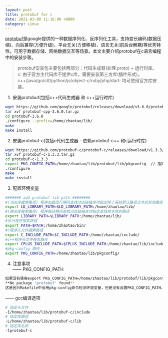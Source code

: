 ```yaml
---
layout: post
title: protobuf for c
date: 2021-03-08 11:16:00 +0800
category: Linux
---
```

[protobuf](https://github.com/protocolbuffers/protobuf)是google提供的一种数据序列化、反序列化工具，支持变长编码(数据压缩)、向后兼容(方便升级)、平台无关(方便移植)、语言无关(前后台解耦)等优秀特性。可用于数据存储、网络数据交互等场景。本文主要介绍protobuf在c语言编程中的安装步骤。<br/>
> protobuf安装包主要包括两部分：代码生成器(处理.proto) + 运行时库。<br/>
> c: 由于官方主代码库不提供c库，需要安装第三方库(插件形式)。<br/>
> c++/java/go/c#/python/js/object-c/ruby/php/dart: 均可使用官方库安装。

1. 安装protobuf(包括c++代码生成器 和 c++运行时库)
```bash
wget https://github.com/google/protobuf/releases/download/v3.6.0/protobuf-cpp-3.6.0.tar.gz
tar xvf protobuf-cpp-3.6.0.tar.gz
cd protobuf-3.6.0
./configure --prefix=/home/zhaotao/lib/   
make                                                                     
make install
```
2. 安装protobuf-c(包括c代码生成器 - 依赖protobuf-c++ 和c运行时库)
```bash
wget https://github.com/protobuf-c/protobuf-c/releases/download/v1.3.3/protobuf-c-1.3.3.tar.gz
tar xvf protobuf-c-1.3.3.tar.gz
cd protobuf-c-1.3.3
export PKG_CONFIG_PATH=/home/zhaotao/lib/protobuf/lib/pkgconfig  // 指定protobuf.pc文件所在
./configure
make
make install
```
3. 配置环境变量
```bash
####### add protobuf lib path ########
#(动态库搜索路径) 程序加载运行期间查找动态链接库时指定除了系统默认路径之外的其他路径
export LD_LIBRARY_PATH=$LD_LIBRARY_PATH:/home/zhaotao/lib/
#(静态库搜索路径) 程序编译期间查找动态链接库时指定查找共享库的路径
export LIBRARY_PATH=$LIBRARY_PATH:/home/zhaotao/lib/
#执行程序搜索路径
export PATH=$PATH:/home/zhaotao/bin/
#c程序头文件搜索路径
export C_INCLUDE_PATH=$C_INCLUDE_PATH:/home/zhaotao/include/
#c++程序头文件搜索路径
export CPLUS_INCLUDE_PATH=$CPLUS_INCLUDE_PATH:/home/zhaotao/lib/include/
#pkg-config 路径
export PKG_CONFIG_PATH=/home/zhaotao/lib/pkgconfig/
```
4. 注意事项
<br/>—— PKG_CONFIG_PATH
```bash
如果没有使用export PKG_CONFIG_PATH=/home/zhaotao/lib/protobuf/lib/pkgconfig，在./configure这步可能会报错：
**No package 'protobuf' found**
这是因为Makefile中会用pkg-config命令检测环境变量，但是没有设置PKG_CONFIG_PATH，找不到protobuf.pc这个文件。
```
—— gcc编译选项
```bash
# 指定头文件
-I/home/zhaotao/lib/protobuf-c/include
# 指定库路径
-L/home/zhaotao/lib/protobuf-c/lib
# 指定库名称
-lprotobuf-c
```

